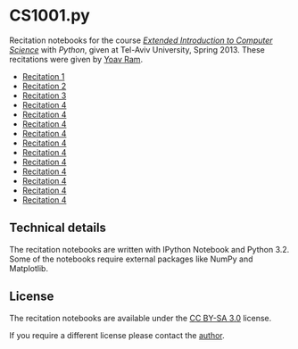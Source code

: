 # CS1001.py

Recitation notebooks for the course [*Extended Introduction to Computer Science*](http://tau-cs1001-py.wikidot.com/) with *Python*, given at Tel-Aviv University, Spring 2013. These recitations were given by [Yoav Ram](http://www.yoavram.com/).

* [Recitation 1](http://nbviewer.ipython.org/urls/raw.github.com/yoavram/CS1001.py/master/recitation1.ipynb)
* [Recitation 2](http://nbviewer.ipython.org/urls/raw.github.com/yoavram/CS1001.py/master/recitation2.ipynb)
* [Recitation 3](http://nbviewer.ipython.org/urls/raw.github.com/yoavram/CS1001.py/master/recitation3.ipynb)
* [Recitation 4](http://nbviewer.ipython.org/urls/raw.github.com/yoavram/CS1001.py/master/recitation4.ipynb)
* [Recitation 4](http://nbviewer.ipython.org/urls/raw.github.com/yoavram/CS1001.py/master/recitation4.ipynb)
* [Recitation 4](http://nbviewer.ipython.org/urls/raw.github.com/yoavram/CS1001.py/master/recitation4.ipynb)
* [Recitation 4](http://nbviewer.ipython.org/urls/raw.github.com/yoavram/CS1001.py/master/recitation4.ipynb)
* [Recitation 4](http://nbviewer.ipython.org/urls/raw.github.com/yoavram/CS1001.py/master/recitation4.ipynb)
* [Recitation 4](http://nbviewer.ipython.org/urls/raw.github.com/yoavram/CS1001.py/master/recitation4.ipynb)
* [Recitation 4](http://nbviewer.ipython.org/urls/raw.github.com/yoavram/CS1001.py/master/recitation4.ipynb)
* [Recitation 4](http://nbviewer.ipython.org/urls/raw.github.com/yoavram/CS1001.py/master/recitation4.ipynb)
* [Recitation 4](http://nbviewer.ipython.org/urls/raw.github.com/yoavram/CS1001.py/master/recitation4.ipynb)
* [Recitation 4](http://nbviewer.ipython.org/urls/raw.github.com/yoavram/CS1001.py/master/recitation4.ipynb)
* [Recitation 4](http://nbviewer.ipython.org/urls/raw.github.com/yoavram/CS1001.py/master/recitation4.ipynb)

## Technical details

The recitation notebooks are written with IPython Notebook and Python 3.2. 
Some of the notebooks require external packages like NumPy and Matplotlib.

## License

The recitation notebooks are available under the [CC BY-SA 3.0](http://creativecommons.org/licenses/by-sa/3.0/) license.

If you require a different license please contact the [author](mailto:yoavram+github@gmail.com).
